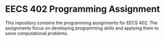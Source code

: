 # EECS 402 Programming Assignment

This repository contains the programming assignments for EECS 402. The assignments focus on developing programming skills and applying them to solve computational problems.
